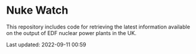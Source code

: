 # Nuke Watch

This repository includes code for retrieving the latest information available on the output of EDF nuclear power plants in the UK.

Last updated: 2022-09-11 00:59